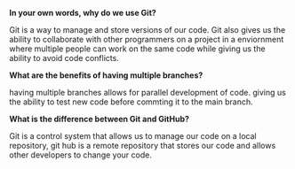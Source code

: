 
<b>In your own words, why do we use Git?</b>

Git is a way to manage and store versions of our code. Git also gives us the ability to collaborate with other programmers on a project in a enviornment where multiple people can work on the same code while giving us the ability to avoid code conflicts.  

<b>What are the benefits of having multiple branches?</b>

having multiple branches allows for parallel development of code. giving us the ability to test new code before commting it to the main branch.

<b>What is the difference between Git and GitHub?</b>

Git is a control system that allows us to manage our code on a local repository, git hub is a remote repository that stores our code and allows other developers to change your code.
